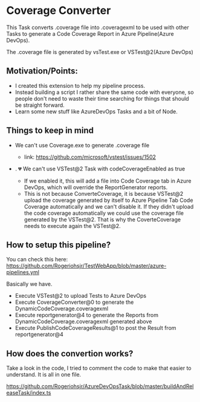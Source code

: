 # Coverage Converter
This Task converts .coverage file into .coveragexml to be used with other Tasks to generate a Code Coverage Report in Azure Pipeline(Azure DevOps). 

The .coverage file is generated by vsTest.exe or VSTest@2(Azure DevOps)

## Motivation/Points:
- I created this extension to help my pipeline process.
- Instead building a script I rather share the same code with everyone, so people don't need to waste their time searching for things that should be straight forward.
- Learn some new stuff like AzureDevOps Tasks and a bit of Node.

## Things to keep in mind
- We can't use Coverage.exe to generate .coverage file
    - link: https://github.com/microsoft/vstest/issues/1502

- . :broken_heart: We can't use VSTest@2 Task with codeCoverageEnabled as true
    - If we enabled it, this will add a file into Code Coverage tab in Azure DevOps, which will override the ReportGenerator reports.
    - This is not because ConverteCoverage, it is because VSTest@2 upload the coverage generated by itself to Azure Pipeline Tab Code Coverage automatically and we can't disable it. If they didn't upload the code coverage automatically we could use the coverage file generated by the VSTest@2. That is why the CoverteCoverage needs to execute again the VSTest@2.


## How to setup this pipeline?

You can check this here:
https://github.com/Rogeriohsjr/TestWebApp/blob/master/azure-pipelines.yml

Basically we have.

- Execute VSTest@2 to upload Tests to Azure DevOps
- Execute CoverageConverter@0 to generate the DynamicCodeCoverage.coveragexml
- Execute reportgenerator@4 to generate the Reports from DynamicCodeCoverage.coveragexml generated above
- Execute PublishCodeCoverageResults@1 to post the Result from reportgenerator@4


## How does the convertion works?

Take a look in the code, I tried to comment the code to make that easier to understand. It is all in one file.

https://github.com/Rogeriohsjr/AzureDevOpsTask/blob/master/buildAndReleaseTask/index.ts
